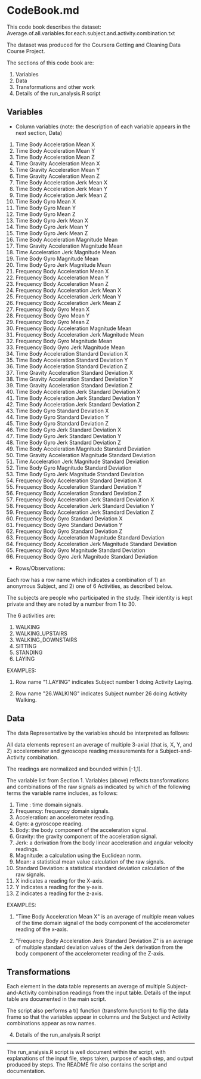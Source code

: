 CodeBook.md
========================================================
This code book describes the dataset:
Average.of.all.variables.for.each.subject.and.activity.combination.txt

The dataset was produced for the Coursera Getting and Cleaning Data Course Project.

The sections of this code book are:

1. Variables 
2. Data
3. Transformations and other work
4. Details of the run_analysis.R script

Variables
---------------------------------
* Column variables (note: the description of each variable appears in the next section, Data)

1. Time Body Acceleration Mean X
2. Time Body Acceleration Mean Y
3. Time Body Acceleration Mean Z
4. Time Gravity Acceleration Mean X
5. Time Gravity Acceleration Mean Y
6. Time Gravity Acceleration Mean Z
7. Time Body Acceleration Jerk Mean X
8. Time Body Acceleration Jerk Mean Y
9. Time Body Acceleration Jerk Mean Z
10. Time Body Gyro Mean X
11. Time Body Gyro Mean Y
12. Time Body Gyro Mean Z
13. Time Body Gyro Jerk Mean X
14. Time Body Gyro Jerk Mean Y
15. Time Body Gyro Jerk Mean Z
16. Time Body Acceleration Magnitude Mean
17. Time Gravity Acceleration Magnitude Mean
18. Time Acceleration Jerk Magnitude Mean
19. Time Body Gyro Magnitude Mean
20. Time Body Gyro Jerk Magnitude Mean
21. Frequency Body Acceleration Mean X
22. Frequency Body Acceleration Mean Y
23. Frequency Body Acceleration Mean Z
24. Frequency Body Acceleration Jerk Mean X
25. Frequency Body Acceleration Jerk Mean Y
26. Frequency Body Acceleration Jerk Mean Z
27. Frequency Body Gyro Mean X
28. Frequency Body Gyro Mean Y
29. Frequency Body Gyro Mean Z
30. Frequency Body Acceleration Magnitude Mean
31. Frequency Body Acceleration Jerk Magnitude Mean
32. Frequency Body Gyro Magnitude Mean
33. Frequency Body Gyro Jerk Magnitude Mean
34. Time Body Acceleration Standard Deviation X
35. Time Body Acceleration Standard Deviation Y
36. Time Body Acceleration Standard Deviation Z
37. Time Gravity Acceleration Standard Deviation X
38. Time Gravity Acceleration Standard Deviation Y
39. Time Gravity Acceleration Standard Deviation Z
40. Time Body Acceleration Jerk Standard Deviation X
41. Time Body Acceleration Jerk Standard Deviation Y
42. Time Body Acceleration Jerk Standard Deviation Z
43. Time Body Gyro Standard Deviation X
44. Time Body Gyro Standard Deviation Y
45. Time Body Gyro Standard Deviation Z
46. Time Body Gyro Jerk Standard Deviation X
47. Time Body Gyro Jerk Standard Deviation Y
48. Time Body Gyro Jerk Standard Deviation Z
49. Time Body Acceleration Magnitude Standard Deviation
50. Time Gravity Acceleration Magnitude Standard Deviation
51. Time Acceleration Jerk Magnitude Standard Deviation
52. Time Body Gyro Magnitude Standard Deviation
53. Time Body Gyro Jerk Magnitude Standard Deviation
54. Frequency Body Acceleration Standard Deviation X
55. Frequency Body Acceleration Standard Deviation Y
56. Frequency Body Acceleration Standard Deviation Z
57. Frequency Body Acceleration Jerk Standard Deviation X
58. Frequency Body Acceleration Jerk Standard Deviation Y
59. Frequency Body Acceleration Jerk Standard Deviation Z
60. Frequency Body Gyro Standard Deviation X
61. Frequency Body Gyro Standard Deviation Y
62. Frequency Body Gyro Standard Deviation Z
63. Frequency Body Acceleration Magnitude Standard Deviation
64. Frequency Body Acceleration Jerk Magnitude Standard Deviation
65. Frequency Body Gyro Magnitude Standard Deviation
66. Frequency Body Gyro Jerk Magnitude Standard Deviation

* Rows/Observations:

Each row has a row name which indicates a combination of 1) an anonymous Subject, and 2) one of 6 Activities, as described below.

The subjects are people who participated in the study. Their identity is kept private and they are noted by a number from 1 to 30.

The 6 activities are:
1. WALKING
2. WALKING_UPSTAIRS
3. WALKING_DOWNSTAIRS
4. SITTING
5. STANDING
6. LAYING

EXAMPLES:

1. Row name "1.LAYING" indicates Subject number 1 doing Activity Laying.

2. Row name "26.WALKING" indicates Subject number 26 doing Activity Walking. 


Data
---------------------------------
The data Representative by the variables should be interpreted as follows:

All data elements represent an average of multiple 3-axial (that is, X, Y, and Z) accelerometer and gyroscope reading measurements for a Subject-and-Activity combination.

The readings are normalized and bounded within [-1,1].

The variable list from Section 1. Variables (above) reflects transformations and combinations of the raw signals as indicated by which of the following terms the variable name includes, as follows:

1. Time :  time domain signals.
2. Frequency:  frequency domain signals.
3. Acceleration: an accelerometer reading.
4. Gyro: a gyroscope reading.
5. Body: the body component of the acceleration signal.
6. Gravity: the gravity component of the acceleration signal.
7. Jerk: a derivation from the body linear acceleration and angular velocity readings.
8. Magnitude: a calculation using the Euclidean norm.
9. Mean: a statistical mean value calculation of the raw signals.
10. Standard Deviation: a statistical standard deviation calculation of the raw signals.
11. X indicates a reading for the X-axis.
12. Y indicates a reading for the y-axis.
13. Z indicates a reading for the z-axis.


EXAMPLES:

1. "Time Body Acceleration Mean X" is an average of  multiple mean values of the time domain signal of the body component of the accelerometer reading  of the x-axis. 

2. "Frequency Body Acceleration Jerk Standard Deviation Z" is an average of multiple standard deviation values of the Jerk derivation from the body component of the accelerometer reading of the Z-axis.



Transformations
---------------------------------
Each element in the data table represents an average of multiple Subject-and-Activity combination readings from the input table.  Details of the input table are documented in the main script.

The script also performs a t() function (transform function) to flip the data frame so that the variables appear in columns and the Subject and Activity combinations appear as row names.


4. Details of the run_analysis.R script
---------------------------------------
The run_analysis.R script is well document within the script, with explanations of the input file, steps taken, purpose of each step, and output produced by steps.  The README file also contains the script and documentation.